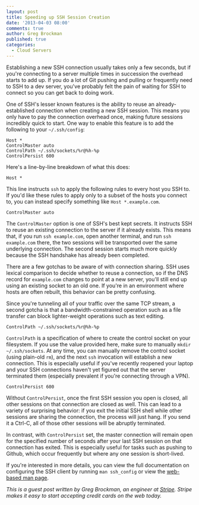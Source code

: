 ```yaml
---
layout: post
title: Speeding up SSH Session Creation
date: '2013-04-03 08:00'
comments: true
author: Greg Brockman
published: true
categories:
  - Cloud Servers
---
```

Establishing a new SSH connection usually takes only a few seconds, but if you're connecting to a server multiple times in succession the overhead starts to add up. If you do a lot of Git pushing and pulling or frequently need to SSH to a dev server, you've probably felt the pain of waiting for SSH to connect so you can get back to doing work.

One of SSH's lesser known features is the ability to reuse an already-established connection when creating a new SSH session. This means you only have to pay the connection overhead once, making future sessions incredibly quick to start. <!-- more -->One way to enable this feature is to add the following to your `~/.ssh/config`:

```
Host *
ControlMaster auto
ControlPath ~/.ssh/sockets/%r@%h-%p
ControlPersist 600
```

Here's a line-by-line breakdown of what this does:

```
Host *
```

This line instructs `ssh` to apply the following rules to every host you SSH to. If you'd like these rules to apply only to a subset of the hosts you connect to, you can instead specify something like `Host *.example.com`.

```
ControlMaster auto
```

The `ControlMaster` option is one of SSH's best kept secrets. It instructs SSH to reuse an existing connection to the server if it already exists. This means that, if you run `ssh example.com`, open another terminal, and run `ssh example.com` there, the two sessions will be transported over the same underlying connection. The second session starts much more quickly because the SSH handshake has already been completed.

There are a few gotchas to be aware of with connection sharing. SSH uses lexical comparison to decide whether to reuse a connection, so if the DNS record for `example.com` changes to point at a new server, you'll still end up using an existing socket to an old one. If you're in an environment where hosts are often rebuilt, this behavior can be pretty confusing.

Since you're tunneling all of your traffic over the same TCP stream, a second gotcha is that a bandwidth-constrained operation such as a file transfer can block lighter-weight operations such as text editing.

```
ControlPath ~/.ssh/sockets/%r@%h-%p
```

`ControlPath` is a specification of where to create the control socket on your filesystem. If you use the value provided here, make sure to manually `mkdir ~/.ssh/sockets`. At any time, you can manually remove the control socket (using plain-old `rm`), and the next `ssh` invocation will establish a new connection. This is especially useful if you've recently reopened your laptop and your SSH connections haven't yet figured out that the server terminated them (especially prevalent if you're connecting through a VPN).

```
ControlPersist 600
```

Without `ControlPersist`, once the first SSH session you open is closed, all other sessions on that connection are closed as well. This can lead to a variety of surprising behavior: if you exit the initial SSH shell while other sessions are sharing the connection, the process will just hang. If you send it a Ctrl-C, all of those other sessions will be abruptly terminated.

In contrast, with `ControlPersist` set, the master connection will remain open for the specified number of seconds after your last SSH session on that connection has exited. This is especially useful for tasks such as pushing to Github, which occur frequently but where any one session is short-lived.

If you're interested in more details, you can view the full documentation on configuring the SSH client by running `man ssh_config` or view the [web-based man page](http://linux.die.net/man/5/ssh_config).

_This is a guest post written by Greg Brockman, an engineer at [Stripe](https://stripe.com/). Stripe makes it easy to start accepting credit cards on the web today._
